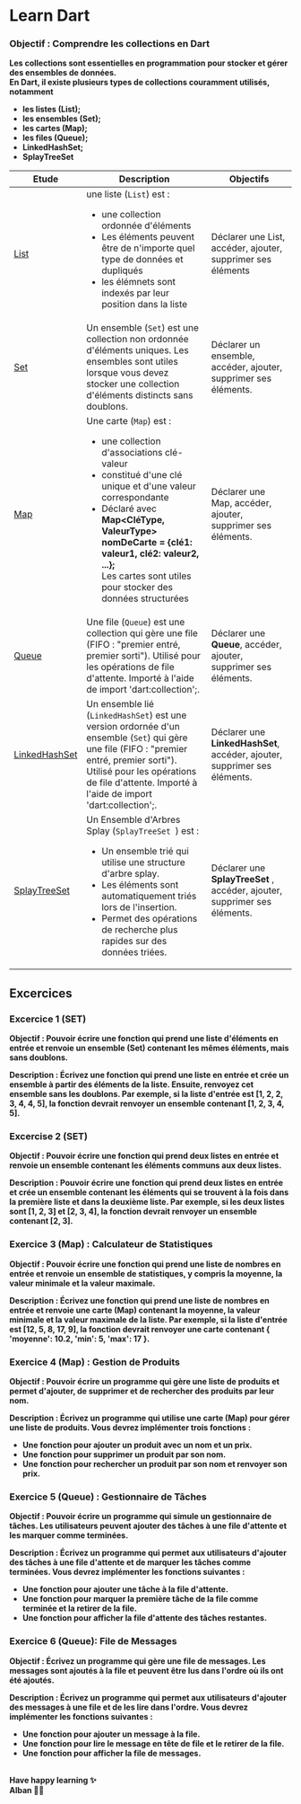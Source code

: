 # Learn Dart

### <strong>Objectif :<strong> Comprendre les collections en Dart

Les collections sont essentielles en programmation pour stocker et gérer des ensembles de données. <br>
 En Dart, il existe plusieurs types de collections couramment utilisés, notamment
 
 - les listes (List);
 - les ensembles (Set);
 - les cartes (Map);
 - les files (Queue);
 - LinkedHashSet;
 - SplayTreeSet

| Etude | Description | Objectifs |
| -------- | ----------- |-------- |
| [List](https://github.com/alban-okoby/learn-all-things-you-need/tree/main/Flutter/the_basics_of_dart/0x05-collections/list.dart) | une liste (`List`)  est : <ul> <li> une collection ordonnée d'éléments</li> <li>Les éléments peuvent être de n'importe quel type de données et dupliqués </li> <li>les élémnets sont indexés par leur position dans la liste </li> </ul> | Déclarer une List, accéder, ajouter, supprimer ses éléments |
| [Set](https://github.com/alban-okoby/learn-all-things-you-need/tree/main/Flutter/the_basics_of_dart/0x05-collections/set.dart) | Un ensemble (`Set`) est une collection non ordonnée d'éléments uniques. Les ensembles sont utiles lorsque vous devez stocker une collection d'éléments distincts sans doublons. | Déclarer un ensemble, accéder, ajouter, supprimer ses éléments.|
| [Map](https://github.com/alban-okoby/learn-all-things-you-need/tree/main/Flutter/the_basics_of_dart/0x05-collections/map.dart) | Une carte (`Map`) est : <ul> <li> une collection d'associations clé-valeur </li> <li> constitué d'une clé unique et d'une valeur correspondante </li> <li> Déclaré avec **Map<CléType, ValeurType> nomDeCarte = {clé1: valeur1, clé2: valeur2, ...};** </li> Les cartes sont utiles pour stocker des données structurées </ul> | Déclarer une Map, accéder, ajouter, supprimer ses éléments. |
| [Queue](https://github.com/alban-okoby/learn-all-things-you-need/tree/main/Flutter/the_basics_of_dart/0x05-collections/queue.dart) | Une file (`Queue`) est une collection qui gère une file (FIFO : "premier entré, premier sorti"). Utilisé pour les opérations de file d'attente. Importé à l'aide de import 'dart:collection';. | Déclarer une **Queue**, accéder, ajouter, supprimer ses éléments. |
| [LinkedHashSet](https://github.com/alban-okoby/learn-all-things-you-need/tree/main/Flutter/the_basics_of_dart/0x05-collections/linkedHashSet.dart) | Un ensemble lié (`LinkedHashSet`) est une version ordornée d'un ensemble (`Set`) qui gère une file (FIFO : "premier entré, premier sorti"). Utilisé pour les opérations de file d'attente. Importé à l'aide de import 'dart:collection';. | Déclarer une **LinkedHashSet**, accéder, ajouter, supprimer ses éléments. |
| [SplayTreeSet ](https://github.com/alban-okoby/learn-all-things-you-need/tree/main/Flutter/the_basics_of_dart/0x05-collections/queue.dart) | Un Ensemble d'Arbres Splay (`SplayTreeSet `) est : <ul> <li> Un ensemble trié qui utilise une structure d'arbre splay. </li> <li> Les éléments sont automatiquement triés lors de l'insertion. </li> <li> Permet des opérations de recherche plus rapides sur des données triées. </li> </ul>  | Déclarer une **SplayTreeSet** , accéder, ajouter, supprimer ses éléments. |


## Excercices

### Excercice 1 (SET)
**Objectif** : Pouvoir écrire une fonction qui prend une liste d'éléments en entrée et renvoie un ensemble (Set) contenant les mêmes éléments, mais sans doublons.

**Description** : Écrivez une fonction qui prend une liste en entrée et crée un ensemble à partir des éléments de la liste. Ensuite, renvoyez cet ensemble sans les doublons. Par exemple, si la liste d'entrée est [1, 2, 2, 3, 4, 4, 5], la fonction devrait renvoyer un ensemble contenant [1, 2, 3, 4, 5].

### Excercise 2 (SET)
**Objectif** : Pouvoir écrire une fonction qui prend deux listes en entrée et renvoie un ensemble contenant les éléments communs aux deux listes.

**Description** : Pouvoir écrire une fonction qui prend deux listes en entrée et crée un ensemble contenant les éléments qui se trouvent à la fois dans la première liste et dans la deuxième liste. Par exemple, si les deux listes sont [1, 2, 3] et [2, 3, 4], la fonction devrait renvoyer un ensemble contenant [2, 3].

### Exercice 3 (Map) : Calculateur de Statistiques
**Objectif** : Pouvoir écrire une fonction qui prend une liste de nombres en entrée et renvoie un ensemble de statistiques, y compris la moyenne, la valeur minimale et la valeur maximale.

**Description** : Écrivez une fonction qui prend une liste de nombres en entrée et renvoie une carte (Map) contenant la moyenne, la valeur minimale et la valeur maximale de la liste. Par exemple, si la liste d'entrée est [12, 5, 8, 17, 9], la fonction devrait renvoyer une carte contenant { 'moyenne': 10.2, 'min': 5, 'max': 17 }.

### **Exercice** 4 (Map) : Gestion de Produits
**Objectif** : Pouvoir écrire un programme qui gère une liste de produits et permet d'ajouter, de supprimer et de rechercher des produits par leur nom.

**Description** : Écrivez un programme qui utilise une carte (Map) pour gérer une liste de produits. Vous devrez implémenter trois fonctions :

- Une fonction pour ajouter un produit avec un nom et un prix.
- Une fonction pour supprimer un produit par son nom.
- Une fonction pour rechercher un produit par son nom et renvoyer son prix.

### **Exercice** 5 (Queue) : Gestionnaire de Tâches
Objectif : Pouvoir écrire un programme qui simule un gestionnaire de tâches. Les utilisateurs peuvent ajouter des tâches à une file d'attente et les marquer comme terminées.

**Description** : Écrivez un programme qui permet aux utilisateurs d'ajouter des tâches à une file d'attente et de marquer les tâches comme terminées. Vous devrez implémenter les fonctions suivantes :

- Une fonction pour ajouter une tâche à la file d'attente.
- Une fonction pour marquer la première tâche de la file comme terminée et la retirer de la file.
- Une fonction pour afficher la file d'attente des tâches restantes.

### **Exercice** 6 (Queue): File de Messages
Objectif : Écrivez un programme qui gère une file de messages. Les messages sont ajoutés à la file et peuvent être lus dans l'ordre où ils ont été ajoutés.

**Description** : Écrivez un programme qui permet aux utilisateurs d'ajouter des messages à une file et de les lire dans l'ordre. Vous devrez implémenter les fonctions suivantes :

- Une fonction pour ajouter un message à la file.
- Une fonction pour lire le message en tête de file et le retirer de la file.
- Une fonction pour afficher la file de messages.

<br>
 Have happy learning ✨ <br>
 Alban 🐱‍👤
